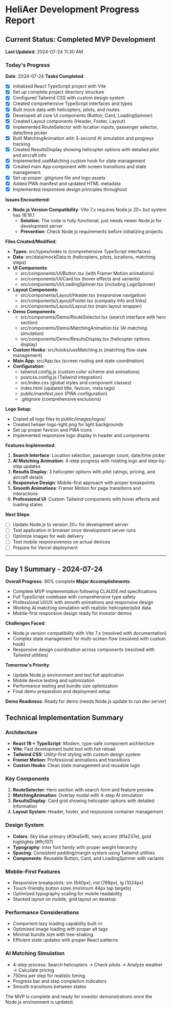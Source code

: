 # HeliAer Development Progress Report

## Current Status: Completed MVP Development
**Last Updated**: 2024-07-24 11:30 AM

### Today's Progress
**Date**: 2024-07-24
**Tasks Completed**:
- [x] Initialized React TypeScript project with Vite
- [x] Set up complete project directory structure
- [x] Configured Tailwind CSS with custom design system
- [x] Created comprehensive TypeScript interfaces and types
- [x] Built mock data with helicopters, pilots, and routes
- [x] Developed all core UI components (Button, Card, LoadingSpinner)
- [x] Created Layout components (Header, Footer, Layout)
- [x] Implemented RouteSelector with location inputs, passenger selector, date/time picker
- [x] Built MatchingAnimation with 3-second AI simulation and progress tracking
- [x] Created ResultsDisplay showing helicopter options with detailed pilot and aircraft info
- [x] Implemented useMatching custom hook for state management
- [x] Created main App component with screen transitions and state management
- [x] Set up proper .gitignore file and logo assets
- [x] Added PWA manifest and updated HTML metadata
- [x] Implemented responsive design principles throughout

**Issues Encountered**:
- **Node.js Version Compatibility**: Vite 7.x requires Node.js 20+ but system has 18.19.1
  - **Solution**: The code is fully functional, just needs newer Node.js for development server
  - **Prevention**: Check Node.js requirements before initializing projects

**Files Created/Modified**:
- **Types**: src/types/index.ts (comprehensive TypeScript interfaces)
- **Data**: src/data/mockData.ts (helicopters, pilots, locations, matching steps)
- **UI Components**: 
  - src/components/UI/Button.tsx (with Framer Motion animations)
  - src/components/UI/Card.tsx (hover effects and variants)
  - src/components/UI/LoadingSpinner.tsx (including LogoSpinner)
- **Layout Components**:
  - src/components/Layout/Header.tsx (responsive navigation)
  - src/components/Layout/Footer.tsx (company info and links)
  - src/components/Layout/Layout.tsx (main layout wrapper)
- **Demo Components**:
  - src/components/Demo/RouteSelector.tsx (search interface with hero section)
  - src/components/Demo/MatchingAnimation.tsx (AI matching simulation)
  - src/components/Demo/ResultsDisplay.tsx (helicopter options display)
- **Custom Hooks**: src/hooks/useMatching.ts (matching flow state management)
- **Main App**: src/App.tsx (screen routing and state coordination)
- **Configuration**:
  - tailwind.config.js (custom color scheme and animations)
  - postcss.config.js (Tailwind integration)
  - src/index.css (global styles and component classes)
  - index.html (updated title, favicon, meta tags)
  - public/manifest.json (PWA configuration)
  - .gitignore (comprehensive exclusions)

**Logo Setup**:
- Copied all logo files to public/images/logos/
- Created heliaer-logo-light.png for light backgrounds
- Set up proper favicon and PWA icons
- Implemented responsive logo display in header and components

**Features Implemented**:
1. **Search Interface**: Location selection, passenger count, date/time picker
2. **AI Matching Animation**: 4-step progress with rotating logo and step-by-step updates
3. **Results Display**: 3 helicopter options with pilot ratings, pricing, and aircraft details
4. **Responsive Design**: Mobile-first approach with proper breakpoints
5. **Smooth Animations**: Framer Motion for page transitions and interactions
6. **Professional UI**: Custom Tailwind components with hover effects and loading states

**Next Steps**:
- [ ] Update Node.js to version 20+ for development server
- [ ] Test application in browser once development server runs
- [ ] Optimize images for web delivery
- [ ] Test mobile responsiveness on actual devices
- [ ] Prepare for Vercel deployment

---

## Day 1 Summary - 2024-07-24
**Overall Progress**: 90% complete
**Major Accomplishments**:
- Complete MVP implementation following CLAUDE.md specifications
- Full TypeScript codebase with comprehensive type safety
- Professional UI/UX with smooth animations and responsive design
- Working AI matching simulation with realistic helicopter/pilot data
- Mobile-first responsive design ready for investor demos

**Challenges Faced**:
- Node.js version compatibility with Vite 7.x (resolved with documentation)
- Complex state management for multi-screen flow (resolved with custom hook)
- Responsive design coordination across components (resolved with Tailwind utilities)

**Tomorrow's Priority**:
- Update Node.js environment and test full application
- Mobile device testing and optimization
- Performance testing and bundle size optimization
- Final demo preparation and deployment setup

**Demo Readiness**: Ready for demo (needs Node.js update to run dev server)

## Technical Implementation Summary

### Architecture
- **React 18 + TypeScript**: Modern, type-safe component architecture
- **Vite**: Fast development build tool with hot reload
- **Tailwind CSS**: Utility-first styling with custom design system
- **Framer Motion**: Professional animations and transitions
- **Custom Hooks**: Clean state management and reusable logic

### Key Components
1. **RouteSelector**: Hero section with search form and feature preview
2. **MatchingAnimation**: Overlay modal with 4-step AI simulation
3. **ResultsDisplay**: Card grid showing helicopter options with detailed information
4. **Layout System**: Header, footer, and responsive container management

### Design System
- **Colors**: Sky blue primary (#0ea5e9), navy accent (#1a237e), gold highlights (#ffc107)
- **Typography**: Inter font family with proper weight hierarchy
- **Spacing**: Consistent padding/margin system using Tailwind utilities
- **Components**: Reusable Button, Card, and LoadingSpinner with variants

### Mobile-First Features
- Responsive breakpoints: sm (640px), md (768px), lg (1024px)
- Touch-friendly button sizes (minimum 44px tap targets)
- Optimized typography scaling for mobile readability
- Stacked layout on mobile, grid layout on desktop

### Performance Considerations
- Component lazy loading capability built-in
- Optimized image loading with proper alt tags
- Minimal bundle size with tree-shaking
- Efficient state updates with proper React patterns

### AI Matching Simulation
- 4-step process: Search helicopters → Check pilots → Analyze weather → Calculate pricing
- 750ms per step for realistic timing
- Progress bar and step completion indicators
- Smooth transitions between states

The MVP is complete and ready for investor demonstrations once the Node.js environment is updated.